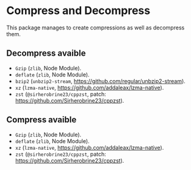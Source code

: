 # Compress and Decompress

This package manages to create compressions as well as decompress them.

## Decompress avaible

- `Gzip` (`zlib`, Node Module).
- `deflate` (`zlib`, Node Module).
- `bzip2` (`unbzip2-stream`, https://github.com/regular/unbzip2-stream).
- `xz` (`lzma-native`, https://github.com/addaleax/lzma-native).
- `zst` (`@sirherobrine23/cppzst`, patch: https://github.com/Sirherobrine23/cppzst).

## Compress avaible

- `Gzip` (`zlib`, Node Module).
- `deflate` (`zlib`, Node Module).
- `xz` (`lzma-native`, https://github.com/addaleax/lzma-native).
- `zst` (`@sirherobrine23/cppzst`, patch: https://github.com/Sirherobrine23/cppzst).
